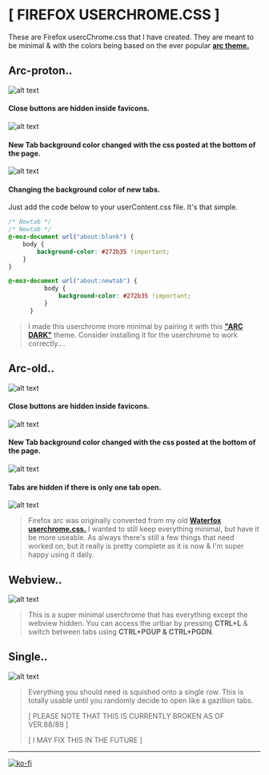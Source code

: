 # [ FIREFOX USERCHROME.CSS ]

These are Firefox usercChrome.css that I have created. They are meant to be minimal & with the colors being based on the ever popular [**arc theme.**](https://github.com/horst3180/Arc-theme)

## Arc-proton..
![alt text](https://i.imgur.com/71OMjZx.png "Arc")

#### Close buttons are hidden inside favicons.
![alt text](https://imgur.com/Y2spqJY.png "Close Button")

#### New Tab background color changed with the css posted at the bottom of the page.
![alt text](https://imgur.com/Zpmgni6.png "New Tab Page")

#### Changing the background color of new tabs.

Just add the code below to your userContent.css file. It's that simple.

```css
/* Newtab */
/* Newtab */
@-moz-document url("about:blank") {
    body {
        background-color: #272b35 !important;
    }
}

@-moz-document url("about:newtab") {
          body {
              background-color: #272b35 !important;
          }
      }
```

> I made this userchrome more minimal by pairing it with this **["ARC DARK"](https://addons.mozilla.org/en-GB/firefox/addon/arc-dark-theme-we/)** theme. Consider installing it for the userchrome to work correctly....

## Arc-old..
![alt text](https://i.imgur.com/2RUYodQ.jpg "Arc")

#### Close buttons are hidden inside favicons.
![alt text](https://i.imgur.com/WYLxKFN.jpg "Close Button")

#### New Tab background color changed with the css posted at the bottom of the page.
![alt text](https://i.imgur.com/wQtjAzZ.jpg "New Tab Page")

#### Tabs are hidden if there is only one tab open.
![alt text](https://i.imgur.com/19ZPHS6.jpg "Tabs Hidden")

> Firefox arc was originally converted from my old [**Waterfox userchrome.css.**](https://github.com/furycd001/dots/tree/master/waterfox) I wanted to still keep everything minimal, but have it be more useable. As always there's still a few things that need worked on, but it really is pretty complete as it is now & I'm super happy using it daily.

## Webview..
![alt text](https://i.imgur.com/8xr8q34.jpg "Webview")

> This is a super minimal userchrome that has everything except the webview hidden. You can access the urlbar by pressing **CTRL+L** & switch between tabs using **CTRL+PGUP & CTRL+PGDN**.

## Single..
![alt text](https://i.imgur.com/iIMwjBA.jpg "Single")

> Everything you should need is squished onto a single row. This is totally usable until you randomly decide to open like a gazillion tabs.
>  
> [ PLEASE NOTE THAT THIS IS CURRENTLY BROKEN AS OF VER.88/89 ]
>  
> [ I MAY FIX THIS IN THE FUTURE ]

----

[![ko-fi](https://ko-fi.com/img/githubbutton_sm.svg)](https://ko-fi.com/Z8Z44445F)
